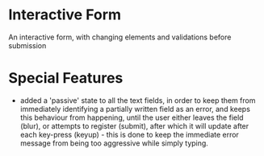# Interactive Form
 An interactive form, with changing elements and validations before submission

 # Special Features
 - added a 'passive' state to all the text fields, in order to keep them from immediately identifying a partially written field as an error, and keeps this behaviour from happening, until the user either leaves the field (blur), or attempts to register (submit), after which it will update after each key-press (keyup) - this is done to keep the immediate error message from being too aggressive while simply typing.
